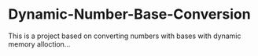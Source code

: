 # Dynamic-Number-Base-Conversion
This is a project based on converting numbers with bases with dynamic memory alloction...
